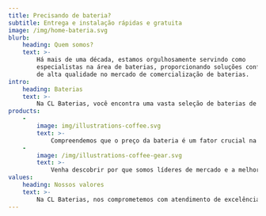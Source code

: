 ```yaml
---
title: Precisando de bateria?
subtitle: Entrega e instalação rápidas e gratuita
image: /img/home-bateria.svg
blurb:
    heading: Quem somos?
    text: >-
        Há mais de uma década, estamos orgulhosamente servindo como
        especialistas na área de baterias, proporcionando soluções confiáveis e
        de alta qualidade no mercado de comercialização de baterias.
intro:
    heading: Baterias
    text: >-
        Na CL Baterias, você encontra uma vasta seleção de baterias de carro, start-stop, moto, estacionárias, e náuticas a preços competitivos. Oferecemos entrega e instalação gratuitas, destacando-nos como sua melhor opção para qualidade, durabilidade, e preço justo em baterias. Visite-nos e descubra a solução ideal para você.
products:
    -
        image: img/illustrations-coffee.svg
        text: >-
            Compreendemos que o preço da bateria é um fator crucial na sua decisão de compra. É por isso que nos esforçamos para oferecer preços de bateria altamente competitivos, combinados com ofertas exclusivas que certamente irão surpreendê-lo.
    -
        image: /img/illustrations-coffee-gear.svg
        text: >-
            Venha descobrir por que somos líderes de mercado e a melhor escolha para quem busca qualidade, durabilidade e preço justo em baterias. Visite a CL Baterias hoje mesmo e deixe-nos ajudá-lo a encontrar a solução perfeita em bateria.
values:
    heading: Nossos valores
    text: >-
        Na CL Baterias, nos comprometemos com atendimento de excelência, produtos de alta qualidade, práticas sustentáveis e transparência total, visando a confiança e o respeito mútuo com clientes e o cuidado com o meio ambiente.
---
```

